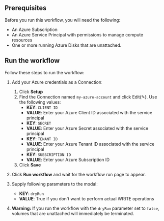 ## Prerequisites

Before you run this workflow, you will need the following:
- An Azure Subscription
- An Azure Service Principal with permissions to manage compute resources
- One or more running Azure Disks that are unattached. 

## Run the workflow

Follow these steps to run the workflow:  
1. Add your Azure credentials as a Connection:  
   1. Click **Setup**   
   2. Find the Connection named `my-azure-account` and click Edit(✎). Use the following values:  
      - **KEY**: `CLIENT ID`  
      - **VALUE**: Enter your Azure Client ID associated with the service principal  
      - **KEY**: `SECRET`  
      - **VALUE**: Enter your Azure Secret associated with the service principal  
      - **KEY**: `TENANT ID`  
      - **VALUE**: Enter your Azure Tenant ID associated with the service principal   
      - **KEY**: `SUBSCRIPTION ID`  
      - **VALUE**: Enter your Azure Subscription ID   
   3. Click **Save**  

2. Click **Run workflow** and wait for the workflow run page to appear.  
3. Supply following parameters to the modal:  
   - **KEY**: `dryRun`  
   - **VALUE**: True if you don't want to perform actual WRITE operations  

4. **Warning:** If you run the workflow with the `dryRun` parameter set to
   `false`, volumes that are unattached will immediately be terminated.

